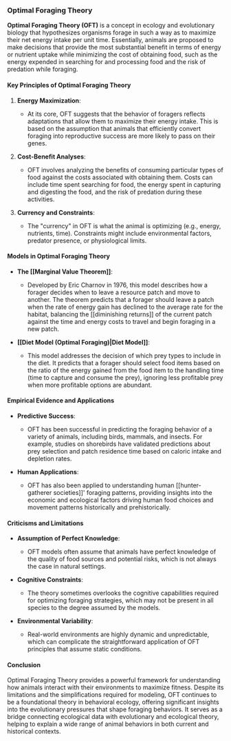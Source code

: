 ### Optimal Foraging Theory

**Optimal Foraging Theory (OFT)** is a concept in ecology and evolutionary biology that hypothesizes organisms forage in such a way as to maximize their net energy intake per unit time. Essentially, animals are proposed to make decisions that provide the most substantial benefit in terms of energy or nutrient uptake while minimizing the cost of obtaining food, such as the energy expended in searching for and processing food and the risk of predation while foraging.

#### Key Principles of Optimal Foraging Theory

1. **Energy Maximization**:
   - At its core, OFT suggests that the behavior of foragers reflects adaptations that allow them to maximize their energy intake. This is based on the assumption that animals that efficiently convert foraging into reproductive success are more likely to pass on their genes.

2. **Cost-Benefit Analyses**:
   - OFT involves analyzing the benefits of consuming particular types of food against the costs associated with obtaining them. Costs can include time spent searching for food, the energy spent in capturing and digesting the food, and the risk of predation during these activities.

3. **Currency and Constraints**:
   - The "currency" in OFT is what the animal is optimizing (e.g., energy, nutrients, time). Constraints might include environmental factors, predator presence, or physiological limits.

#### Models in Optimal Foraging Theory

- **The [[Marginal Value Theorem]]**:
  - Developed by Eric Charnov in 1976, this model describes how a forager decides when to leave a resource patch and move to another. The theorem predicts that a forager should leave a patch when the rate of energy gain has declined to the average rate for the habitat, balancing the [[diminishing returns]] of the current patch against the time and energy costs to travel and begin foraging in a new patch.

- **[[Diet Model (Optimal Foraging)|Diet Model]]**:
  - This model addresses the decision of which prey types to include in the diet. It predicts that a forager should select food items based on the ratio of the energy gained from the food item to the handling time (time to capture and consume the prey), ignoring less profitable prey when more profitable options are abundant.

#### Empirical Evidence and Applications

- **Predictive Success**:
  - OFT has been successful in predicting the foraging behavior of a variety of animals, including birds, mammals, and insects. For example, studies on shorebirds have validated predictions about prey selection and patch residence time based on caloric intake and depletion rates.

- **Human Applications**:
  - OFT has also been applied to understanding human [[hunter-gatherer societies]]' foraging patterns, providing insights into the economic and ecological factors driving human food choices and movement patterns historically and prehistorically.

#### Criticisms and Limitations

- **Assumption of Perfect Knowledge**:
  - OFT models often assume that animals have perfect knowledge of the quality of food sources and potential risks, which is not always the case in natural settings.

- **Cognitive Constraints**:
  - The theory sometimes overlooks the cognitive capabilities required for optimizing foraging strategies, which may not be present in all species to the degree assumed by the models.

- **Environmental Variability**:
  - Real-world environments are highly dynamic and unpredictable, which can complicate the straightforward application of OFT principles that assume static conditions.

#### Conclusion

Optimal Foraging Theory provides a powerful framework for understanding how animals interact with their environments to maximize fitness. Despite its limitations and the simplifications required for modeling, OFT continues to be a foundational theory in behavioral ecology, offering significant insights into the evolutionary pressures that shape foraging behaviors. It serves as a bridge connecting ecological data with evolutionary and ecological theory, helping to explain a wide range of animal behaviors in both current and historical contexts.